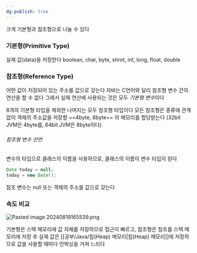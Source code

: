 ```yaml
---
dg-publish: true
---
```

크게 기본형과 참조형으로 나눌 수 있다

### 기본형(Primitive Type)

실제 값(data)을 저장한다
boolean, char, byte, shrot, int, long, float, double



### 참조형(Reference Type)

어떤 값이 저장되어 있는 주소를 값으로 갖는다
자바는 C언어와 달리 참조형 변수 간의 연산을 할 수 없다
그래서 실제 연산에 사용되는 것은 모두 *기본형 변수*이다

8개의 기본형 타입을 제외한 나머지는 모두 참조형 타입이다
모든 참조형은 종류에 관계없이 객체의 주소값을 저장할 ==4byte, 8byte== 의 메모리를 할당받는다
(32bit JVM은 4byte를, 64bit JVM은 8byte이다)

###### 참조형 변수 선언

변수의 타입으로 클래스의 이름을 사용하므로, 클래스의 이름이 변수 타입이 된다
```java
Date today = null;
today = new Date();
```
참조 변수는 null 또는 객체의 주소를 값으로 갖는다


### 속도 비교

![Pasted image 20240819165539.png](/img/user/%EC%B2%A8%EB%B6%80%ED%8C%8C%EC%9D%BC/Pasted%20image%2020240819165539.png)

기본형은 스택 메모리에 값 자체를 저장하므로 접근이 빠르고,
참조형은 참조를 스택 메모리에 저장 후 실제 값은 [[공부/Java/힙(Heap) 메모리\|힙(Heap) 메모리]]에 저장하므로
값을 사용할 때마다 언박싱을 거쳐 느리다